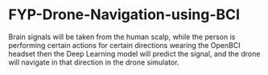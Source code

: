 # FYP-Drone-Navigation-using-BCI
Brain signals will be taken from the human scalp, while the person is performing certain actions for certain directions wearing the OpenBCI headset then the Deep Learning model will predict the signal, and the drone will navigate in that direction in the drone simulator.
